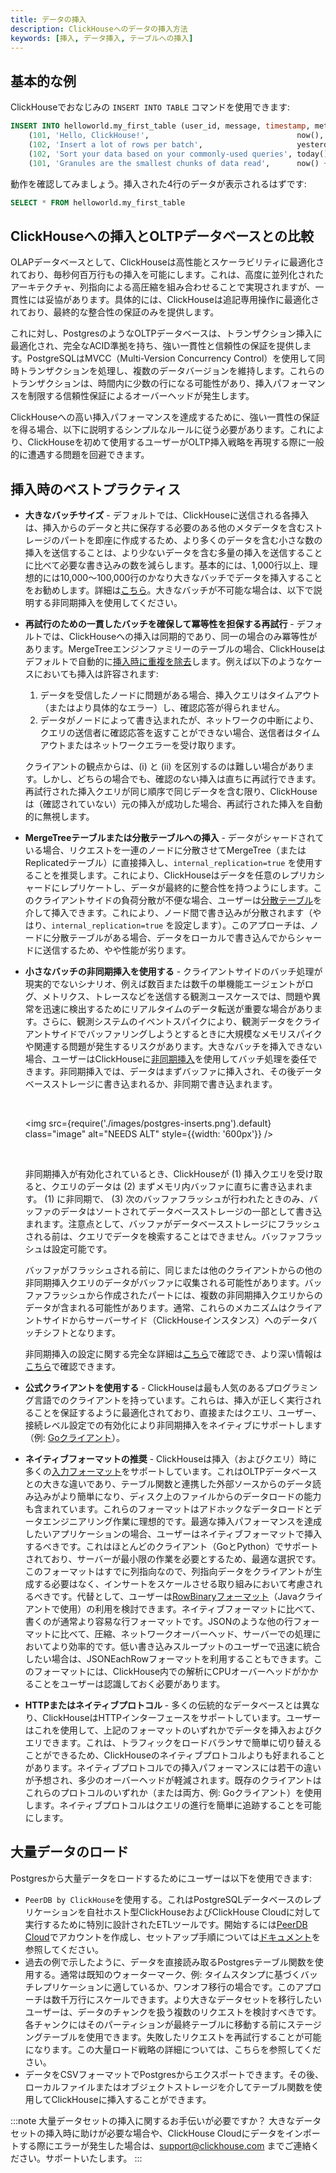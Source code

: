 ```yaml
---
title: データの挿入
description: ClickHouseへのデータの挿入方法
keywords: [挿入, データ挿入, テーブルへの挿入]
---
```


## 基本的な例

ClickHouseでおなじみの `INSERT INTO TABLE` コマンドを使用できます:

```sql
INSERT INTO helloworld.my_first_table (user_id, message, timestamp, metric) VALUES
    (101, 'Hello, ClickHouse!',                                 now(),       -1.0    ),
    (102, 'Insert a lot of rows per batch',                     yesterday(), 1.41421 ),
    (102, 'Sort your data based on your commonly-used queries', today(),     2.718   ),
    (101, 'Granules are the smallest chunks of data read',      now() + 5,   3.14159 )
```

動作を確認してみましょう。挿入された4行のデータが表示されるはずです:

```sql
SELECT * FROM helloworld.my_first_table
```

## ClickHouseへの挿入とOLTPデータベースとの比較

OLAPデータベースとして、ClickHouseは高性能とスケーラビリティに最適化されており、毎秒何百万行もの挿入を可能にします。これは、高度に並列化されたアーキテクチャ、列指向による高圧縮を組み合わせることで実現されますが、一貫性には妥協があります。具体的には、ClickHouseは追記専用操作に最適化されており、最終的な整合性の保証のみを提供します。

これに対し、PostgresのようなOLTPデータベースは、トランザクション挿入に最適化され、完全なACID準拠を持ち、強い一貫性と信頼性の保証を提供します。PostgreSQLはMVCC（Multi-Version Concurrency Control）を使用して同時トランザクションを処理し、複数のデータバージョンを維持します。これらのトランザクションは、時間内に少数の行になる可能性があり、挿入パフォーマンスを制限する信頼性保証によるオーバーヘッドが発生します。

ClickHouseへの高い挿入パフォーマンスを達成するために、強い一貫性の保証を得る場合、以下に説明するシンプルなルールに従う必要があります。これにより、ClickHouseを初めて使用するユーザーがOLTP挿入戦略を再現する際に一般的に遭遇する問題を回避できます。

## 挿入時のベストプラクティス

- **大きなバッチサイズ** - デフォルトでは、ClickHouseに送信される各挿入は、挿入からのデータと共に保存する必要のある他のメタデータを含むストレージのパートを即座に作成するため、より多くのデータを含む小さな数の挿入を送信することは、より少ないデータを含む多量の挿入を送信することに比べて必要な書き込みの数を減らします。基本的には、1,000行以上、理想的には10,000〜100,000行のかなり大きなバッチでデータを挿入することをお勧めします。詳細は[こちら](https://clickhouse.com/blog/asynchronous-data-inserts-in-clickhouse#data-needs-to-be-batched-for-optimal-performance)。大きなバッチが不可能な場合は、以下で説明する非同期挿入を使用してください。

- **再試行のための一貫したバッチを確保して冪等性を担保する再試行** - デフォルトでは、ClickHouseへの挿入は同期的であり、同一の場合のみ冪等性があります。MergeTreeエンジンファミリーのテーブルの場合、ClickHouseはデフォルトで自動的に[挿入時に重複を除去](https://clickhouse.com/blog/common-getting-started-issues-with-clickhouse#5-deduplication-at-insert-time)します。例えば以下のようなケースにおいても挿入は許容されます:

    1. データを受信したノードに問題がある場合、挿入クエリはタイムアウト（またはより具体的なエラー）し、確認応答が得られません。
    2. データがノードによって書き込まれたが、ネットワークの中断により、クエリの送信者に確認応答を返すことができない場合、送信者はタイムアウトまたはネットワークエラーを受け取ります。

    クライアントの観点からは、(i) と (ii) を区別するのは難しい場合があります。しかし、どちらの場合でも、確認のない挿入は直ちに再試行できます。再試行された挿入クエリが同じ順序で同じデータを含む限り、ClickHouseは（確認されていない）元の挿入が成功した場合、再試行された挿入を自動的に無視します。

- **MergeTreeテーブルまたは分散テーブルへの挿入** - データがシャードされている場合、リクエストを一連のノードに分散させてMergeTree（またはReplicatedテーブル）に直接挿入し、`internal_replication=true` を使用することを推奨します。これにより、ClickHouseはデータを任意のレプリカシャードにレプリケートし、データが最終的に整合性を持つようにします。このクライアントサイドの負荷分散が不便な場合、ユーザーは[分散テーブル](/ja/engines/table-engines/special/distributed)を介して挿入できます。これにより、ノード間で書き込みが分散されます（やはり、`internal_replication=true` を設定します）。このアプローチは、ノードに分散テーブルがある場合、データをローカルで書き込んでからシャードに送信するため、やや性能が劣ります。

- **小さなバッチの非同期挿入を使用する** - クライアントサイドのバッチ処理が現実的でないシナリオ、例えば数百または数千の単機能エージェントがログ、メトリクス、トレースなどを送信する観測ユースケースでは、問題や異常を迅速に検出するためにリアルタイムのデータ転送が重要な場合があります。さらに、観測システムのイベントスパイクにより、観測データをクライアントサイドでバッファリングしようとするときに大規模なメモリスパイクや関連する問題が発生するリスクがあります。大きなバッチを挿入できない場合、ユーザーはClickHouseに[非同期挿入](/ja/cloud/bestpractices/asynchronous-inserts)を使用してバッチ処理を委任できます。非同期挿入では、データはまずバッファに挿入され、その後データベースストレージに書き込まれるか、非同期で書き込まれます。

    <br />

    <img src={require('./images/postgres-inserts.png').default}    
    class="image"
    alt="NEEDS ALT"
    style={{width: '600px'}} />

    <br />

    非同期挿入が有効化されているとき、ClickHouseが (1) 挿入クエリを受け取ると、クエリのデータは (2) まずメモリ内バッファに直ちに書き込まれます。 (1) に非同期で、 (3) 次のバッファフラッシュが行われたときのみ、バッファのデータはソートされてデータベースストレージの一部として書き込まれます。注意点として、バッファがデータベースストレージにフラッシュされる前は、クエリでデータを検索することはできません。バッファフラッシュは設定可能です。

    バッファがフラッシュされる前に、同じまたは他のクライアントからの他の非同期挿入クエリのデータがバッファに収集される可能性があります。バッファフラッシュから作成されたパートには、複数の非同期挿入クエリからのデータが含まれる可能性があります。通常、これらのメカニズムはクライアントサイドからサーバーサイド（ClickHouseインスタンス）へのデータバッチシフトとなります。

    非同期挿入の設定に関する完全な詳細は[こちら](/ja/optimize/asynchronous-inserts#enabling-asynchronous-inserts)で確認でき、より深い情報は[こちら](https://clickhouse.com/blog/asynchronous-data-inserts-in-clickhouse)で確認できます。

- **公式クライアントを使用する** - ClickHouseは最も人気のあるプログラミング言語でのクライアントを持っています。これらは、挿入が正しく実行されることを保証するように最適化されており、直接またはクエリ、ユーザー、接続レベル設定での有効化により非同期挿入をネイティブにサポートします（例: [Goクライアント](/ja/integrations/go#async-insert)）。
- **ネイティブフォーマットの推奨** - ClickHouseは挿入（およびクエリ）時に多くの[入力フォーマット](/ja/interfaces/formats)をサポートしています。これはOLTPデータベースとの大きな違いであり、テーブル関数と連携した外部ソースからのデータ読み込みがより簡単になり、ディスク上のファイルからのデータロードの能力も含まれています。これらのフォーマットはアドホックなデータロードとデータエンジニアリング作業に理想的です。最適な挿入パフォーマンスを達成したいアプリケーションの場合、ユーザーはネイティブフォーマットで挿入するべきです。これはほとんどのクライアント（GoとPython）でサポートされており、サーバーが最小限の作業を必要とするため、最適な選択です。このフォーマットはすでに列指向なので、列指向データをクライアントが生成する必要はなく、インサートをスケールさせる取り組みにおいて考慮されるべきです。代替として、ユーザーは[RowBinaryフォーマット](/ja/interfaces/formats#rowbinary)（Javaクライアントで使用）の利用を検討できます。ネイティブフォーマットに比べて、書くのが通常より容易な行フォーマットです。JSONのような他の行フォーマットに比べて、圧縮、ネットワークオーバーヘッド、サーバーでの処理においてより効率的です。低い書き込みスループットのユーザーで迅速に統合したい場合は、JSONEachRowフォーマットを利用することもできます。このフォーマットには、ClickHouse内での解析にCPUオーバーヘッドがかかることをユーザーは認識しておく必要があります。

- **HTTPまたはネイティブプロトコル** - 多くの伝統的なデータベースとは異なり、ClickHouseはHTTPインターフェースをサポートしています。ユーザーはこれを使用して、上記のフォーマットのいずれかでデータを挿入およびクエリできます。これは、トラフィックをロードバランサで簡単に切り替えることができるため、ClickHouseのネイティブプロトコルよりも好まれることがあります。ネイティブプロトコルでの挿入パフォーマンスには若干の違いが予想され、多少のオーバーヘッドが軽減されます。既存のクライアントはこれらのプロトコルのいずれか（または両方、例: Goクライアント）を使用します。ネイティブプロトコルはクエリの進行を簡単に追跡することを可能にします。

## 大量データのロード

Postgresから大量データをロードするためにユーザーは以下を使用できます:
- `PeerDB by ClickHouse`を使用する。これはPostgreSQLデータベースのレプリケーションを自社ホスト型ClickHouseおよびClickHouse Cloudに対して実行するために特別に設計されたETLツールです。開始するには[PeerDB Cloud](https://www.peerdb.io/)でアカウントを作成し、セットアップ手順については[ドキュメント](https://docs.peerdb.io/connect/clickhouse/clickhouse-cloud)を参照してください。
- 過去の例で示したように、データを直接読み取るPostgresテーブル関数を使用する。通常は既知のウォーターマーク、例: タイムスタンプに基づくバッチレプリケーションに適しているか、ワンオフ移行の場合です。このアプローチは数千万行にスケールできます。より大きなデータセットを移行したいユーザーは、データのチャンクを扱う複数のリクエストを検討すべきです。各チャンクにはそのパーティションが最終テーブルに移動する前にステージングテーブルを使用できます。失敗したリクエストを再試行することが可能になります。この大量ロード戦略の詳細については、こちらを参照してください。
- データをCSVフォーマットでPostgresからエクスポートできます。その後、ローカルファイルまたはオブジェクトストレージを介してテーブル関数を使用してClickHouseに挿入することができます。

:::note 大量データセットの挿入に関するお手伝いが必要ですか？
大きなデータセットの挿入時に助けが必要な場合や、ClickHouse Cloudにデータをインポートする際にエラーが発生した場合は、support@clickhouse.com までご連絡ください。サポートいたします。
:::
